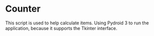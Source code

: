 # Counter
This script is used to help calculate items.  Using Pydroid 3 to run the application, because it supports the Tkinter interface.
